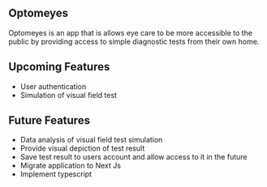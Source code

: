 ## Optomeyes

Optomeyes is an app that is allows eye care to be more accessible to the public by providing access to simple
diagnostic tests from their own home.

## Upcoming Features
- User authentication
- Simulation of visual field test

## Future Features
- Data analysis of visual field test simulation
- Provide visual depiction of test result
- Save test result to users account and allow access to it in the future
- Migrate application to Next Js
- Implement typescript
